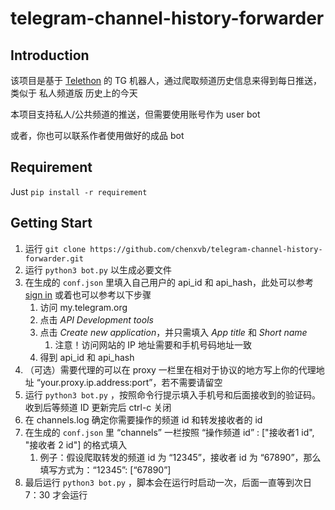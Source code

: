 # telegram-channel-history-forwarder

## Introduction

该项目是基于 [Telethon](https://github.com/LonamiWebs/Telethon) 的 TG 机器人，通过爬取频道历史信息来得到每日推送，类似于 私人频道版 历史上的今天

本项目支持私人/公共频道的推送，但需要使用账号作为 user bot 

或者，你也可以联系作者使用做好的成品 bot

## Requirement

Just  `pip install -r requirement` 

## Getting Start

1. 运行 `git clone https://github.com/chenxvb/telegram-channel-history-forwarder.git`
2. 运行 `python3 bot.py` 以生成必要文件
3. 在生成的 `conf.json` 里填入自己用户的 api_id 和 api_hash，此处可以参考 [sign in](https://docs.telethon.dev/en/stable/basic/signing-in.html) 或着也可以参考以下步骤
   1. 访问 my.telegram.org
   2. 点击 *API Development tools*
   3. 点击 *Create new application*，并只需填入 *App title* 和 *Short name* 
      1. 注意！访问网站的 IP 地址需要和手机号码地址一致
   4. 得到 api_id 和 api_hash
4. （可选）需要代理的可以在 proxy 一栏里在相对于协议的地方写上你的代理地址 “your.proxy.ip.address:port”，若不需要请留空
5. 运行  `python3 bot.py` ，按照命令行提示填入手机号和后面接收到的验证码。收到后等频道 ID 更新完后 ctrl-c 关闭
6. 在 channels.log 确定你需要操作的频道 id 和转发接收者的 id
7. 在生成的 `conf.json` 里 “channels” 一栏按照 “操作频道 id” : ["接收者1 id", "接收者 2 id"] 的格式填入
   1. 例子：假设爬取转发的频道 id 为 “12345”，接收者 id 为 “67890”，那么填写方式为：“12345”: [“67890”]
8. 最后运行 `python3 bot.py` ，脚本会在运行时启动一次，后面一直等到次日 7：30 才会运行

